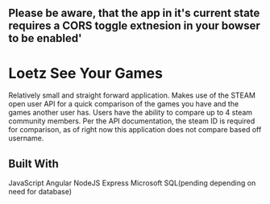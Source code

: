 ## Please be aware, that the app in it's current state requires a CORS toggle extnesion in your bowser to be enabled'

# Loetz See Your Games

Relatively small and straight forward application. Makes use of the STEAM open user API for a quick comparison of the games you have and the games another user has.
Users have the ability to compare up to 4 steam community members.
Per the API documentation, the steam ID is required for comparison, as of right now this application does not compare based off username.
## Built With

JavaScript
Angular
NodeJS
Express
Microsoft SQL(pending depending on need for database)
